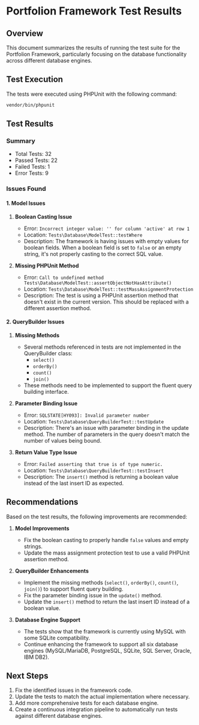 # Portfolion Framework Test Results

## Overview

This document summarizes the results of running the test suite for the Portfolion Framework, particularly focusing on the database functionality across different database engines.

## Test Execution

The tests were executed using PHPUnit with the following command:

```bash
vendor/bin/phpunit
```

## Test Results

### Summary
- Total Tests: 32
- Passed Tests: 22
- Failed Tests: 1
- Error Tests: 9

### Issues Found

#### 1. Model Issues

1. **Boolean Casting Issue**
   - Error: `Incorrect integer value: '' for column 'active' at row 1`
   - Location: `Tests\Database\ModelTest::testWhere`
   - Description: The framework is having issues with empty values for boolean fields. When a boolean field is set to `false` or an empty string, it's not properly casting to the correct SQL value.

2. **Missing PHPUnit Method**
   - Error: `Call to undefined method Tests\Database\ModelTest::assertObjectNotHasAttribute()`
   - Location: `Tests\Database\ModelTest::testMassAssignmentProtection`
   - Description: The test is using a PHPUnit assertion method that doesn't exist in the current version. This should be replaced with a different assertion method.

#### 2. QueryBuilder Issues

1. **Missing Methods**
   - Several methods referenced in tests are not implemented in the QueryBuilder class:
     - `select()`
     - `orderBy()`
     - `count()`
     - `join()`
   - These methods need to be implemented to support the fluent query building interface.

2. **Parameter Binding Issue**
   - Error: `SQLSTATE[HY093]: Invalid parameter number`
   - Location: `Tests\Database\QueryBuilderTest::testUpdate`
   - Description: There's an issue with parameter binding in the update method. The number of parameters in the query doesn't match the number of values being bound.

3. **Return Value Type Issue**
   - Error: `Failed asserting that true is of type numeric.`
   - Location: `Tests\Database\QueryBuilderTest::testInsert`
   - Description: The `insert()` method is returning a boolean value instead of the last insert ID as expected.

## Recommendations

Based on the test results, the following improvements are recommended:

1. **Model Improvements**
   - Fix the boolean casting to properly handle `false` values and empty strings.
   - Update the mass assignment protection test to use a valid PHPUnit assertion method.

2. **QueryBuilder Enhancements**
   - Implement the missing methods (`select()`, `orderBy()`, `count()`, `join()`) to support fluent query building.
   - Fix the parameter binding issue in the `update()` method.
   - Update the `insert()` method to return the last insert ID instead of a boolean value.

3. **Database Engine Support**
   - The tests show that the framework is currently using MySQL with some SQLite compatibility.
   - Continue enhancing the framework to support all six database engines (MySQL/MariaDB, PostgreSQL, SQLite, SQL Server, Oracle, IBM DB2).

## Next Steps

1. Fix the identified issues in the framework code.
2. Update the tests to match the actual implementation where necessary.
3. Add more comprehensive tests for each database engine.
4. Create a continuous integration pipeline to automatically run tests against different database engines. 
